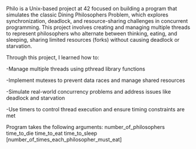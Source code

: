 Philo is a Unix-based project at 42 focused on building a program that simulates the classic Dining Philosophers Problem, which explores synchronization, deadlock, and resource-sharing challenges in concurrent programming. This project involves creating and managing multiple threads to represent philosophers who alternate between thinking, eating, and sleeping, sharing limited resources (forks) without causing deadlock or starvation.

Through this project, I learned how to:

-Manage multiple threads using pthread library functions

-Implement mutexes to prevent data races and manage shared resources

-Simulate real-world concurrency problems and address issues like deadlock and starvation

-Use timers to control thread execution and ensure timing constraints are met


Program takes the following arguments:
number_of_philosophers time_to_die time_to_eat time_to_sleep
[number_of_times_each_philosopher_must_eat]
